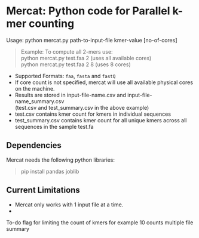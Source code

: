 Mercat: Python code for Parallel k-mer counting
================================================
  
Usage: python mercat.py path-to-input-file kmer-value [no-of-cores]
> Example: To compute all 2-mers use:  
 python mercat.py test.faa 2 (uses all available cores)  
 python mercat.py test.faa 2 8 (uses 8 cores)

- Supported Formats: `faa`, `fasta` and `fastQ`
- If core count is not specified, mercat will use all available physical cores on the machine.
- Results are stored in input-file-name.csv and input-file-name_summary.csv  
   (test.csv and test_summary.csv in the above example)  
- test.csv contains kmer count for kmers in individual sequences  
- test_summary.csv contains kmer count for all unique kmers across all sequences in the sample test.fa
 
 
Dependencies
------------
Mercat needs the following python libraries:   
> pip install pandas joblib
  

Current Limitations
--------------------
- Mercat only works with 1 input file at a time.
- 

To-do
flag for limiting the count of kmers for example 10 counts
multiple file summary

